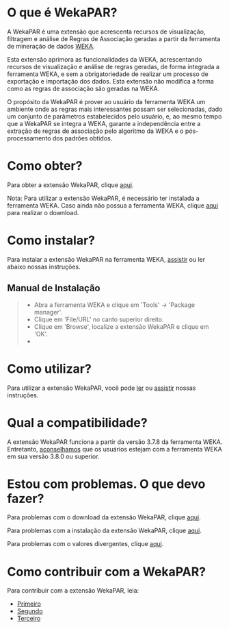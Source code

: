 # **O que é WekaPAR?**
A WekaPAR é uma extensão que acrescenta recursos de visualização, filtragem e análise de Regras de Associação geradas a partir da ferramenta de mineração de dados [WEKA](http://www.cs.waikato.ac.nz/ml/weka/).

Esta extensão aprimora as funcionalidades da WEKA, acrescentando recursos de visualização e análise de regras geradas, de forma integrada a ferramenta WEKA, e sem a obrigatoriedade de realizar um processo de exportação e importação dos dados. Esta extensão não modifica a forma como as regras de associação são geradas na WEKA. 

O propósito da WekaPAR é prover ao usuário da ferramenta WEKA um ambiente onde as regras mais interessantes possam ser selecionadas, dado um conjunto de parâmetros estabelecidos pelo usuário, e, ao mesmo tempo que a WekaPAR se integra a WEKA, garante a independência entre a extração de regras de associação pelo algoritmo da WEKA e o pós-processamento dos padrões obtidos.

# **Como obter?**
Para obter a extensão WekaPAR, clique [aqui](https://github.com/).

Nota: Para utilizar a extensão WekaPAR, é necessário ter instalada a ferramenta WEKA.
Caso ainda não possua a ferramenta WEKA, clique [aqui](http://www.cs.waikato.ac.nz/ml/weka/downloading.html) para realizar o download.

# **Como instalar?**
Para instalar a extensão WekaPAR na ferramenta WEKA, [assistir](https://github.com/) ou ler abaixo nossas instruções.

## **Manual de Instalação**
> * Abra a ferramenta WEKA e clique em 'Tools' -> 'Package manager'.
> * Clique em 'File/URL' no canto superior direito.
> * Clique em 'Browse', localize a extensão WekaPAR e clique em 'OK'.
> * 

# **Como utilizar?**
Para utilizar a extensão WekaPAR, você pode [ler](https://github.com/) ou [assistir](https://github.com/) nossas instruções.

# **Qual a compatibilidade?**
A extensão WekaPAR funciona a partir da versão 3.7.8 da ferramenta WEKA. Entretanto, [aconselhamos](https://github.com/) que os usuários estejam com a ferramenta WEKA em sua versão 3.8.0 ou superior.

# **Estou com problemas. O que devo fazer?**
Para problemas com o download da extensão WekaPAR, clique [aqui](https://github.com/).

Para problemas com a instalação da extensão WekaPAR, clique [aqui](https://github.com/).

Para problemas com o valores divergentes, clique [aqui](https://github.com/).

# **Como contribuir com a WekaPAR?**
Para contribuir com a extensão WekaPAR, leia:
* [Primeiro](https://github.com/)
* [Segundo](https://github.com/)
* [Terceiro](https://github.com/)


